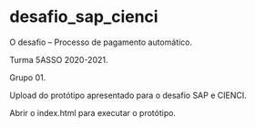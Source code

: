 # desafio_sap_cienci
O desafio – Processo de pagamento automático.

Turma 5ASSO 2020-2021.

Grupo 01.

Upload do protótipo apresentado para o desafio SAP e CIENCI.

Abrir o index.html para executar o protótipo.
